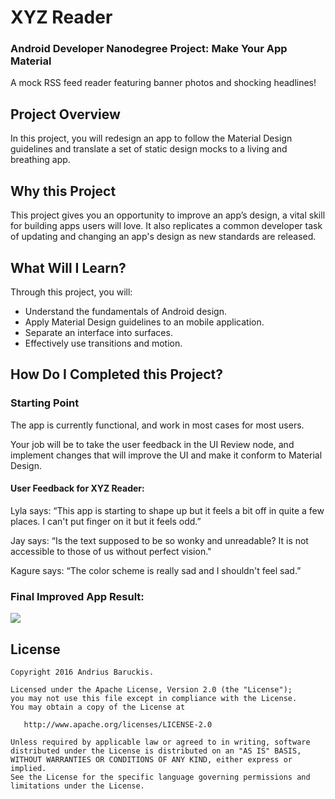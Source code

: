 # XYZ Reader
### Android Developer Nanodegree Project: Make Your App Material

A mock RSS feed reader featuring banner photos and shocking headlines!

## Project Overview

In this project, you will redesign an app to follow the Material Design guidelines and translate a set of static design mocks to a living and breathing app.

## Why this Project

This project gives you an opportunity to improve an app’s design, a vital skill for building apps users will love. It also replicates a common developer task of updating and changing an app's design as new standards are released.

## What Will I Learn?

Through this project, you will:

* Understand the fundamentals of Android design.
* Apply Material Design guidelines to an mobile application.
* Separate an interface into surfaces.
* Effectively use transitions and motion.

## How Do I Completed this Project?

### Starting Point

The app is currently functional, and work in most cases for most users.

Your job will be to take the user feedback in the UI Review node, and implement changes that will improve the UI and make it conform to Material Design.

#### User Feedback for XYZ Reader:

Lyla says:
“This app is starting to shape up but it feels a bit off in quite a few places. I can't put finger on it but it feels odd.”

Jay says:
“Is the text supposed to be so wonky and unreadable? It is not accessible to those of us without perfect vision."

Kagure says:
“The color scheme is really sad and I shouldn't feel sad.”

### Final Improved App Result:

![](/recordings/screen_recording_final.gif)

## License

    Copyright 2016 Andrius Baruckis.

    Licensed under the Apache License, Version 2.0 (the "License");
    you may not use this file except in compliance with the License.
    You may obtain a copy of the License at

       http://www.apache.org/licenses/LICENSE-2.0

    Unless required by applicable law or agreed to in writing, software
    distributed under the License is distributed on an "AS IS" BASIS,
    WITHOUT WARRANTIES OR CONDITIONS OF ANY KIND, either express or implied.
    See the License for the specific language governing permissions and
    limitations under the License.
